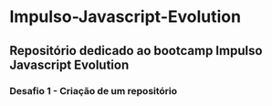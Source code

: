 # Impulso-Javascript-Evolution
## Repositório dedicado ao bootcamp Impulso Javascript Evolution 

### Desafio 1 - Criação de um repositório


